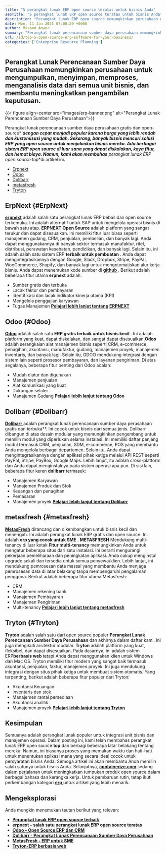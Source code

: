 ```yaml
---
title: "5 perangkat lunak ERP open source teratas untuk bisnis Anda" 
seoTitle: "5 perangkat lunak ERP open source teratas untuk bisnis Anda" 
description: "Perangkat lunak ERP open source memungkinkan perusahaan untuk mengintegrasikan dan mengelola semua unit bisnis dari satu suite dengan cara yang hemat biaya." 
date: Mon, 11 Jan 2021 07:00:29 +0000
author: Masood Anwer
summary: "Perangkat lunak perencanaan sumber daya perusahaan memungkinkan perusahaan untuk mengumpulkan, menyimpan, memproses, menganalisis data dari semua unit bisnis, dan membantu meningkatkan pengambilan keputusan." 
url: /id/top-5-open-source-erp-software-for-your-business/
categories: ['Enterprise Resource Planning']
---
```


## Perangkat Lunak Perencanaan Sumber Daya Perusahaan memungkinkan perusahaan untuk mengumpulkan, menyimpan, memproses, menganalisis data dari semua unit bisnis, dan membantu meningkatkan pengambilan keputusan.

{{< figure align=center src="images/erp-banner.png" alt="Perangkat Lunak Perencanaan Sumber Daya Perusahaan">}}

Perangkat lunak perencanaan sumber daya perusahaan gratis dan open-source* ***dengan cepat menjadi populer karena harga yang lebih rendah dan kustomisasi yang mudah. Sekarang, banyak bisnis mencari solusi ERP yang open source untuk menjalankan bisnis mereka. Ada berbagai sistem ERP open source di luar sana yang dapat diskalakan, kaya fitur, dan hemat biaya. Namun, kami akan membahas** perangkat lunak ERP open source top**di artikel ini.
  * [Erpnext][1]
  * [Odoo][2]
  * [Dolibarr][3]
  * [metasfresh][4]
  * [Tryton][5]

## ErpNext {#ErpNext}

[ **erpnext**][6] adalah salah satu perangkat lunak ERP bebas dan open source terkemuka. Ini adalah alternatif untuk SAP untuk mengelola operasi bisnis di bawah satu atap. **ERPNEXT Open Source** adalah platform yang sangat terukur dan dapat disesuaikan. Ini memiliki fitur luar biasa seperti manajemen gudang, CRM, penjualan, pembelian, dan banyak lagi. Anda dapat menggunakannya di banyak sektor termasuk manufaktur, ritel, distribusi, perawatan kesehatan, pendidikan, dan banyak lagi. Selain itu, ini adalah salah satu sistem ERP **terbaik untuk pembuatan** . Anda dapat mengintegrasikannya dengan Google, Slack, Dropbox, Stripe, PayPal, WooCommerce, Shopify, dan banyak lagi untuk mengotomatiskan alur kerja bisnis. Anda dapat menemukan kode sumber di [**github** ][7].
Berikut adalah beberapa fitur utama **erpnext** adalah:
  * Sumber gratis dan terbuka
  * Lacak faktur dan pembayaran
  * Identifikasi dan lacak indikator kinerja utama (KPI)
  * Mengelola penggajian karyawan
  * Tugas Manajemen
[ **Pelajari lebih lanjut tentang ERPNEXT** ][8]

## Odoo {#Odoo}

[ **Odoo**][9] adalah salah satu **ERP gratis terbaik untuk bisnis kecil** . Ini adalah platform yang kuat, dapat diskalakan, dan sangat dapat disesuaikan.**Odoo** adalah serangkaian alat manajemen bisnis seperti CRM, e-commerce, penagihan, akuntansi, manufaktur, gudang, manajemen proyek, manajemen inventaris, dan banyak lagi. Selain itu, ODOO mendukung integrasi dengan sistem lain seperti prosesor pembayaran, dan layanan pengiriman.
Di atas segalanya, beberapa fitur penting dari Odoo adalah:
  * Mudah diatur dan digunakan
  * Manajemen penjualan
  * Alat komunikasi yang kuat
  * Dukungan seluler
  * Manajemen Gudang
[ **Pelajari lebih lanjut tentang Odoo** ][10]

## Dolibarr {#Dolibarr}

[ **Dolibarr** ][11] adalah perangkat lunak perencanaan sumber daya perusahaan gratis dan terbuka**. Ini cocok untuk bisnis dari semua jenis. Dolibarr dibangun di atas desain modular yang memungkinkan pengembang untuk memilih modul yang diperlukan selama instalasi. Ini memiliki daftar panjang modul termasuk CRM, penjualan, SDM, e-commerce, POS yang membantu Anda mengelola berbagai departemen. Selain itu, Anda dapat mengintegrasikannya dengan aplikasi pihak ketiga melalui API REST seperti PayPal, Stripe, PayBox, Google Maps. Lebih lanjut, itu adalah cross-platform dan Anda dapat menginstalnya pada sistem operasi apa pun.
Di sisi lain, beberapa fitur keren **dolibarr** termasuk:
  * Manajemen Karyawan
  * Manajemen Produk dan Stok
  * Keuangan dan penagihan
  * Pemasaran
  * Manajemen proyek
[ **Pelajari lebih lanjut tentang Dolibarr** ][12]

## metasfresh {#metasfresh}

[ **MetasFresh**][13] dirancang dan dikembangkan untuk bisnis kecil dan menengah. Ini adalah perangkat lunak ERP gratis dan open source. Ini adalah **erp yang cocok untuk SME** . **METASFRESH** Mendukung multi-tenancy di luar kotak.**Fitur multi-tenancy** memungkinkan Anda untuk mengatur beberapa situs dari satu instalasi. Ini berarti mengurangi pekerjaan pemeliharaan dan peningkatan aplikasi. Anda cukup menginstal upgrade sekali dan tersedia untuk semua penyewa/klien. Lebih lanjut, ini mendukung pemrosesan data massal yang membantu Anda menjaga pemrosesan data di latar belakang tanpa mempengaruhi pengalaman pengguna.
Berikut adalah beberapa fitur utama Metasfresh:
  * CRM
  * Manajemen rekening bank
  * Manajemen Pembayaran
  * Manajemen Pengiriman
  * Multi-tenancy
[ **Pelajari lebih lanjut tentang metasfresh** ][14]

## Tryton {#Tryton}

[ **Tryton**][15] adalah salah satu dari open source populer **Perangkat Lunak Perencanaan Sumber Daya Perusahaan** dan akhirnya dalam daftar kami. Ini juga mengikuti arsitektur modular. **Tryton** adalah platform yang kuat, fleksibel, dan dapat disesuaikan. Pada dasarnya, ini adalah sistem ERP**berbasis web** tetapi Anda dapat menggunakan klien untuk Windows dan Mac OS. Tryton memiliki fitur modern yang sangat baik termasuk akuntansi, penjualan, faktur, manajemen proyek. Ini juga mendukung integrasi dengan situs pihak ketiga untuk membuat sistem otomatis.
Yang terpenting, berikut adalah beberapa fitur populer dari Tryton:
  * Akuntansi Keuangan
  * Inventaris dan stok
  * Manajemen rantai persediaan
  * Akuntansi analitik
  * Manajemen proyek
[ **Pelajari lebih lanjut tentang Tryton** ][16]

## Kesimpulan
Semuanya adalah perangkat lunak populer untuk integrasi unit bisnis dan manajemen operasi. Dalam posting ini, kami telah membahas perangkat lunak ERP open source **top** dan berbagi beberapa latar belakang tentang mereka. Namun, ini biasanya proses yang memakan waktu dan hati-hati untuk menentukan aplikasi mana yang secara ideal cocok untuk persyaratan bisnis Anda. Semoga artikel ini akan membantu Anda memilih salah satunya untuk bisnis Anda.
Selanjutnya, [ **containerize.com**][17] sedang dalam perjalanan untuk meningkatkan tumpukan produk open source dalam berbagai bahasa dan kerangka kerja. Untuk pembaruan rutin, tetap ikuti perkembangan kategori [**erp** ][18] untuk artikel yang lebih menarik.

## Mengeksplorasi
Anda mungkin menemukan tautan berikut yang relevan:
* [ **Perangkat lunak ERP open source terbaik** ][19]
* [ **erpnext - salah satu perangkat lunak ERP open source teratas** ][20]
* [ **Odoo - Open Source ERP dan CRM** ][21]
* [ **Dolibarr - Perangkat Lunak Perencanaan Sumber Daya Perusahaan** ][12]
* [ **MetasFresh - ERP untuk SME** ][14]
* [ **Tryton-ERP berbasis web** ][16]



[1]: #ERPNext
[2]: #Odoo
[3]: #Dolibarr
[4]: #metasfresh
[5]: #Tryton
[6]: https://products.containerize.com/erp/erpnext/
[7]: https://github.com/frappe/erpnext
[8]: https://erpnext.com/
[9]: https://products.containerize.com/erp/odoo/
[10]: https://www.odoo.com
[11]: https://products.containerize.com/erp/dolibarr/
[12]: https://products.containerize.com/erp/dolibarr
[13]: https://products.containerize.com/erp/metasfresh/
[14]: https://products.containerize.com/erp/metasfresh
[15]: https://products.containerize.com/erp/tryton/
[16]: https://products.containerize.com/erp/tryton
[17]: https://containerize.com
[18]: https://blog.containerize.com/category/enterprise-resource-planning/
[19]: https://products.containerize.com/erp
[20]: https://products.containerize.com/erp/erpnext
[21]: https://products.containerize.com/erp/odoo
